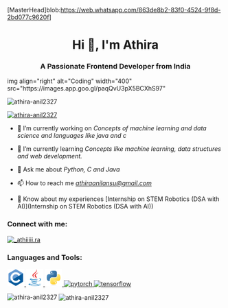 [MasterHead]blob:https://web.whatsapp.com/863de8b2-83f0-4524-9f8d-2bd077c9620f]
<h1 align="center">Hi 👋, I'm Athira</h1>
<h3 align="center">A Passionate Frontend Developer from India</h3>
img align="right" alt="Coding" width="400" src="https://images.app.goo.gl/paqQvU3pX5BCXhS97"

<p align="left"> <img src="https://komarev.com/ghpvc/?username=athira-anil2327&label=Profile%20views&color=0e75b6&style=flat" alt="athira-anil2327" /> </p>

<p align="left"> <a href="https://github.com/ryo-ma/github-profile-trophy"><img src="https://github-profile-trophy.vercel.app/?username=athira-anil2327" alt="athira-anil2327" /></a> </p>

- 🔭 I’m currently working on *Concepts of machine learning and data science and languages like java and c*

- 🌱 I’m currently learning *Concepts like machine learning, data structures and web development.*

- 💬 Ask me about *Python, C and Java*

- 📫 How to reach me *athiraanilansu@gmail.com*

- 📄 Know about my experiences [Internship on STEM Robotics (DSA with AI)](Internship on STEM Robotics (DSA with AI))

<h3 align="left">Connect with me:</h3>
<p align="left">
<a href="https://instagram.com/_athiiiii.ra" target="blank"><img align="center" src="https://raw.githubusercontent.com/rahuldkjain/github-profile-readme-generator/master/src/images/icons/Social/instagram.svg" alt="_athiiiii.ra" height="30" width="40" /></a>
</p>

<h3 align="left">Languages and Tools:</h3>
<p align="left"> <a href="https://www.cprogramming.com/" target="_blank" rel="noreferrer"> <img src="https://raw.githubusercontent.com/devicons/devicon/master/icons/c/c-original.svg" alt="c" width="40" height="40"/> </a> <a href="https://www.java.com" target="_blank" rel="noreferrer"> <img src="https://raw.githubusercontent.com/devicons/devicon/master/icons/java/java-original.svg" alt="java" width="40" height="40"/> </a> <a href="https://www.python.org" target="_blank" rel="noreferrer"> <img src="https://raw.githubusercontent.com/devicons/devicon/master/icons/python/python-original.svg" alt="python" width="40" height="40"/> </a> <a href="https://pytorch.org/" target="_blank" rel="noreferrer"> <img src="https://www.vectorlogo.zone/logos/pytorch/pytorch-icon.svg" alt="pytorch" width="40" height="40"/> </a> <a href="https://www.tensorflow.org" target="_blank" rel="noreferrer"> <img src="https://www.vectorlogo.zone/logos/tensorflow/tensorflow-icon.svg" alt="tensorflow" width="40" height="40"/> </a> </p>

<p><img align="left" src="https://github-readme-stats.vercel.app/api/top-langs?username=athira-anil2327&show_icons=true&locale=en&layout=compact" alt="athira-anil2327" /></p>

<p>&nbsp;<img align="center" src="https://github-readme-stats.vercel.app/api?username=athira-anil2327&show_icons=true&locale=en" alt="athira-anil2327" /></p>
<!--
**athira-anil2327/athira-anil2327** is a ✨ _special_ ✨ repository because its `README.md` (this file) appears on your GitHub profile.

Here are some ideas to get you started:

- 🔭 I’m currently working on ...
- 🌱 I’m currently learning ...
- 👯 I’m looking to collaborate on ...
- 🤔 I’m looking for help with ...
- 💬 Ask me about ...
- 📫 How to reach me: ...
- 😄 Pronouns: ...
- ⚡ Fun fact: ...
-->
